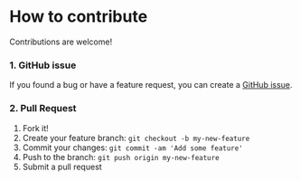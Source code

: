 # How to contribute

Contributions are welcome!

### 1. GitHub issue
If you found a bug or have a feature request, you can create a [GitHub issue](https://github.com/EXXETA/sonar-esql-plugin/issues/new).

### 2. Pull Request
1. Fork it!
2. Create your feature branch: `git checkout -b my-new-feature`
3. Commit your changes: `git commit -am 'Add some feature'`
4. Push to the branch: `git push origin my-new-feature`
5. Submit a pull request
